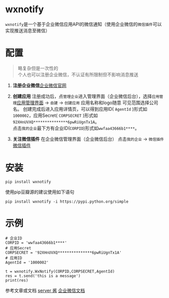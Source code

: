 # wxnotify

`wxnotify`是一个基于企业微信应用API的微信通知（使用企业微信的`微信插件`可以实现推送消息至微信）


# 配置
> 略复杂但是一次性的  
> 个人也可以注册企业微信，不认证有所限制但不影响消息推送

1. **注册企业微信**[企业微信官网](https://work.weixin.qq.com)

2. **创建应用** 注册成功后，点`管理企业`进入管理界面（企业微信后台），选择`应用管理`[应用管理界面](https://work.weixin.qq.com/wework_admin/frame#apps) → `自建` → `创建应用`
    应用名称和logo随意 可见范围选择公司名。
创建完成后进入应用详情页，可以得到应用ID( `AgentId` )形式如`1000002`，应用Secret( `CORPSECRET` )形式如`92XHnUVXQ***************6pwRiUgnTx1A`。  
点击`我的企业`最下方有企业ID(`CORPID`)形式如`wwfaa43666b1****`。
3. **关注微信插件** 在企业微信管理界面（企业微信后台） 点击`我的企业` -> `微信插件` [微信插件](https://work.weixin.qq.com/wework_admin/frame#profile/wxPlugin)


# 安装
```
pip install wxnotify
```
使用pip豆瓣源的建议使用如下语句
```
pip install wxnotify -i https://pypi.python.org/simple
```

# 示例
```
# 企业ID
CORPID = 'wwfaa43666b1****'
# 应用Secret
CORPSECRET = '92XHnUVXQ***************6pwRiUgnTx1A'
# 应用ID
AgentId = '1000002'

t = wxnotify.WxNotify(CORPID,CORPSECRET,AgentId)
res = t.send('this is a message')
print(res)
```


参考文章或文档
[server 酱](https://sct.ftqq.com/forward)
[企业微信文档](https://work.weixin.qq.com/api/doc/90000/90135/91039)
